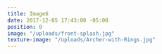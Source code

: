 ```yaml
---
title: Image6
date: 2017-12-05 17:43:00 -05:00
position: 0
image: "/uploads/front-splash.jpg"
texture-image: "/uploads/Archer-with-Rings.jpg"
---
```


